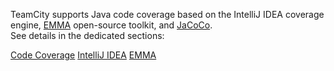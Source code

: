 [//]: # (title: Configuring Java Code Coverage)
[//]: # (auxiliary-id: Configuring Java Code Coverage)
TeamCity supports Java code coverage based on the IntelliJ IDEA coverage engine, [EMMA](http://emma.sourceforge.net/) open-source toolkit, and [JaCoCo](http://www.eclemma.org/jacoco/).   
See details in the dedicated sections:

<toc>
</toc>


<seealso>
        <category ref="concepts">
            <a href="code-coverage.md">Code Coverage</a>
        </category>
        <category ref="admin-guide">
            <a href="intellij-idea.md">IntelliJ IDEA</a>
            <a href="emma.md">EMMA</a>
        </category>
</seealso>
